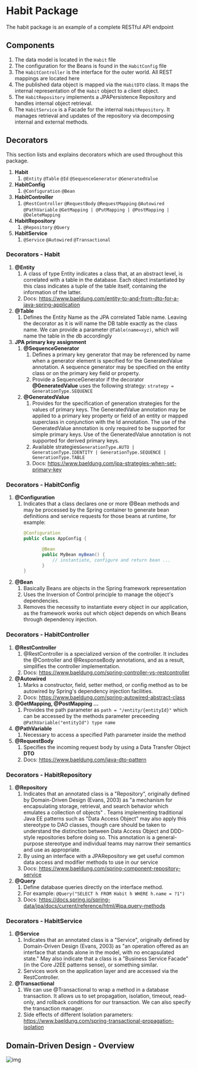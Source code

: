 # Habit Package

The habit package is an example of a complete RESTful API endpoint

## Components

1. The data model is located in the `Habit` file
2. The configuration for the Beans is found in the `HabitConfig` file
3. The `HabitController` is the interface for the outer world. All REST mappings are located here
4. The published data object is mapped via the `HabitDTO` class. It maps the internal representation of the `Habit`
   object to a client object.
5. The `HabitRepository` implements a JPAPersistence Repository and handles internal object retrieval.
6. The `HabitService` is a Facade for the internal `HabitRepository`. It manages retrieval and updates of the repository
   via decomposing internal and external methods.

## Decorators

This section lists and explains decorators which are used throughout this package.

1. **Habit**
    1. `@Entity` `@Table` `@Id` `@SequenceGenerator` `@GeneratedValue`
2. **HabitConfig**
    1. `@Configuration` `@Bean`
3. **HabitController**
    1. `@RestController` `@RequestBody` `@RequestMapping` `@Autowired` `@PathVariable` `@GetMapping | @PutMapping | @PostMapping | @DeleteMapping`
4. **HabitRepository**
    1. `@Repository` `@Query`
5. **HabitService**
    1. `@Service` `@Autowired` `@Transactional`

### Decorators - Habit

1. **@Entity**
    1. A class of type Entity indicates a class that, at an abstract level, is correlated with a table in the database.
       Each object instantiated by this class indicates a tuple of the table itself, containing the information of the
       latter.
    2. Docs: https://www.baeldung.com/entity-to-and-from-dto-for-a-java-spring-application
2. **@Table**
    1. Defines the Entity Name as the JPA correlated Table name. Leaving the decorator as it is will name the DB table
       exactly as the class name. We can provide a parameter `@Table(name=xyz)`, which will name the table in the db
       accordingly
3. **JPA primary key assignment**
    1. **@SequenceGenerator**
        1. Defines a primary key generator that may be referenced by name when a generator element is specified for the
           GeneratedValue annotation. A sequence generator may be specified on the entity class or on the primary key
           field or property.
        2. Provide a SequenceGenerator if the decorator **@GeneratedValue** uses the following
           strategy: `strategy = GenerationType.SEQUENCE`
    2. **@GeneratedValue**
        1. Provides for the specification of generation strategies for the values of primary keys. The GeneratedValue
           annotation may be applied to a primary key property or field of an entity or mapped superclass in conjunction
           with the Id annotation. The use of the GeneratedValue annotation is only required to be supported for simple
           primary keys. Use of the GeneratedValue annotation is not supported for derived primary keys.
        2. Available
           strategies``GenerationType.AUTO | GenerationType.IDENTITY | GenerationType.SEQUENCE | GenerationType.TABLE``
        3. Docs: https://www.baeldung.com/jpa-strategies-when-set-primary-key

### Decorators - HabitConfig

1. **@Configuration**
    1. Indicates that a class declares one or more @Bean methods and may be processed by the Spring container to
       generate bean definitions and service requests for those beans at runtime, for example:
       ```Java
       @Configuration
       public class AppConfig {

              @Bean
              public MyBean myBean() {
                  // instantiate, configure and return bean ...
              }
       }
       ```
2. **@Bean**
    1. Basically Beans are objects in the Spring framework representation
    2. Uses the Inversion of Control principle to manage the object's dependencies.
    3. Removes the necessity to instantiate every object in our application, as the framework works out which object
       depends on which Beans through dependency injection.

### Decorators - HabitController

1. **@RestController**
    1. @RestController is a specialized version of the controller. It includes the @Controller and @ResponseBody
       annotations, and as a result, simplifies the controller implementation.
    2. Docs: https://www.baeldung.com/spring-controller-vs-restcontroller
2. **@Autowired**
    1. Marks a constructor, field, setter method, or config method as to be autowired by Spring's dependency injection
       facilities.
    2. Docs: https://www.baeldung.com/spring-autowired-abstract-class
3. **@GetMapping, @PostMapping ...**
    1. Provides the path parameter as `path = "/entity/{entityId}"` which can be accessed by the methods parameter
       preceeding `@PathVariable("entityId") type name`
4. **@PathVariable**
    1. Necessary to access a specified Path parameter inside the method
5. **@RequestBody**
    1. Specifies the incoming request body by using a Data Transfer Object **DTO**
    2. Docs: https://www.baeldung.com/java-dto-pattern

### Decorators - HabitRepository

1. **@Repository**
    1. Indicates that an annotated class is a "Repository", originally defined by Domain-Driven Design (Evans, 2003)
       as "a mechanism for encapsulating storage, retrieval, and search behavior which emulates a collection of objects"
       . Teams implementing traditional Java EE patterns such as "Data Access Object" may also apply this stereotype to
       DAO classes, though care should be taken to understand the distinction between Data Access Object and DDD-style
       repositories before doing so. This annotation is a general-purpose stereotype and individual teams may narrow
       their semantics and use as appropriate.
    2. By using an interface with a JPARepository we get useful common data access and modifier methods to use in our
       service
    3. Docs: https://www.baeldung.com/spring-component-repository-service
2. **@Query**
    1. Define database queries directly on the interface method.
    2. For example: ``@Query("SELECT h FROM Habit h WHERE h.name = ?1")``
    3. Docs: https://docs.spring.io/spring-data/jpa/docs/current/reference/html/#jpa.query-methods

### Decorators - HabitService

1. **@Service**
    1. Indicates that an annotated class is a "Service", originally defined by Domain-Driven Design (Evans, 2003) as "an
       operation offered as an interface that stands alone in the model, with no encapsulated state."
       May also indicate that a class is a "Business Service Facade" (in the Core J2EE patterns sense), or something
       similar.
    2. Services work on the application layer and are accessed via the RestController.
2. **@Transactional**
    1. We can use @Transactional to wrap a method in a database transaction. It allows us to set propagation, isolation,
       timeout, read-only, and rollback conditions for our transaction. We can also specify the transaction manager.
    2. Side effects of different Isolation parameters: https://www.baeldung.com/spring-transactional-propagation-isolation
## Domain-Driven Design - Overview

![img](https://archfirst.org/static/bfoms-layered-architecture-e3fdd1f76db55bb7b2851a09442d1c70-91d80.png)